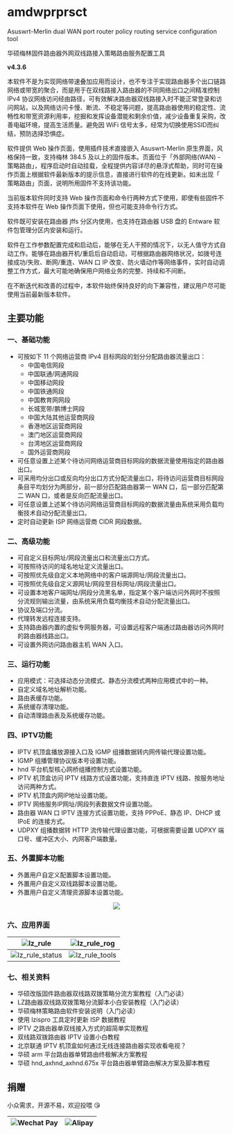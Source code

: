 # amdwprprsct
Asuswrt-Merlin dual WAN port router policy routing service configuration tool

华硕梅林固件路由器外网双线路接入策略路由服务配置工具

**v4.3.6**

本软件不是为实现网络带速叠加应用而设计，也不专注于实现路由器多个出口链路网络或带宽的聚合，而是用于在双线路接入路由器的不同网络出口之间精准控制 IPv4 协议网络访问经由路径，可有效解决路由器双线路接入时不能正常登录和访问网站，以及网络访问卡慢、断流、不稳定等问题，提高路由器使用的稳定性、流畅性和带宽资源利用率，挖掘和发挥设备潜能和剩余价值，减少设备重复采购，改善电磁环境，提高生活质量。避免因 WiFi 信号太多，经常为切换使用SSID而纠结，预防选择恐惧症。

软件提供 Web 操作页面，使用插件技术直接嵌入 Asuswrt-Merlin 原生界面，风格保持一致，支持梅林 384.5 及以上的固件版本。页面位于「外部网络(WAN) - 策略路由」，程序启动时自动挂载，全程提供内容详尽的悬浮式帮助，同时可在操作页面上根据软件最新版本的提示信息，直接进行软件的在线更新。如未出现「 策略路由」页面，说明所用固件不支持该功能。

当前版本软件同时支持 Web 操作页面和命令行两种方式下使用，即使有些固件不支持本软件在 Web 操作页面下使用，但也可能支持命令行方式。

软件既可安装在路由器 jffs 分区内使用，也支持在路由器 USB 盘的 Entware 软件包管理分区内安装和运行。

软件在工作参数配置完成和启动后，能够在无人干预的情况下，以无人值守方式自动工作。能够在路由器开机/重启后自动启动，可根据路由器网络状况，如拨号连接成功/失败、断网/重连、WAN 口 IP 改变、防火墙动作等网络事件，实时自动调整工作方式，最大可能地确保用户网络业务的完整、持续和不间断。

在不断迭代和改善的过程中，本软件始终保持良好的向下兼容性，建议用户尽可能使用当前最新版本软件。

## 主要功能

### 一、基础功能
- 可按如下 11 个网络运营商 IPv4 目标网段的划分分配路由器流量出口：
  - 中国电信网段
  - 中国联通/网通网段
  - 中国移动网段
  - 中国铁通网段
  - 中国教育网网段
  - 长城宽带/鹏博士网段
  - 中国大陆其他运营商网段
  - 香港地区运营商网段
  - 澳门地区运营商网段
  - 台湾地区运营商网段
  - 国外运营商网段
- 可任意设置上述某个待访问网络运营商目标网段的数据流量使用指定的路由器出口。
- 可采用均分出口或反向均分出口方式分配流量出口，将待访问运营商目标网段条目平均划分为两部分，前一部分匹配路由器第一 WAN 口，后一部分匹配第二 WAN 口，或者是反向匹配流量出口。
- 可任意设置上述某个待访问网络运营商目标网段的数据流量由系统采用负载均衡技术自动分配流量出口。
- 定时自动更新 ISP 网络运营商 CIDR 网段数据。

### 二、高级功能
- 可自定义目标网址/网段流量出口和流量出口方式。
- 可按照待访问的域名地址定义流量出口。
- 可按照优先级自定义本地网络中的客户端源网址/网段流量出口。
- 可按照优先级自定义源网址/网段至目标网址/网段流量出口。
- 可设置本地客户端网址/网段分流黑名单，指定某个客户端访问外网时不按照分流规则输出流量，由系统采用负载均衡技术自动分配流量出口。
- 协议及端口分流。
- 代理转发远程连接支持。
- 支持路由器内置的虚拟专网服务器，可设置远程客户端通过路由器访问外网时的路由器线路出口。
- 可设置外网访问路由器主机 WAN 入口。

### 三、运行功能
- 应用模式：可选择动态分流模式、静态分流模式两种应用模式中的一种。
- 自定义域名地址解析功能。
- 路由表缓存功能。
- 系统缓存清理功能。
- 自动清理路由表及系统缓存功能。

### 四、IPTV功能
- IPTV 机顶盒播放源接入口及 IGMP 组播数据转内网传输代理设置功能。
- IGMP 组播管理协议版本号设置功能。
- hnd 平台机型核心网桥组播控制方式设置功能。
- IPTV 机顶盒访问 IPTV 线路方式设置功能，支持直连 IPTV 线路、按服务地址访问两种方式。
- IPTV 机顶盒内网IP地址设置功能。
- IPTV 网络服务IP网址/网段列表数据文件设置功能。
- 路由器 WAN 口 IPTV 连接方式设置功能，支持 PPPoE、静态 IP、DHCP 或 IPoE 的连接方式。
- UDPXY 组播数据转 HTTP 流传输代理设置功能，可根据需要设置 UDPXY 端口号、缓冲区大小、内网客户端数量。

### 五、外置脚本功能
- 外置用户自定义配置脚本设置功能。
- 外置用户自定义双线路脚本设置功能。
- 外置用户自定义清理资源脚本设置功能。

<div align="center"><img src="/images/lz_rule_flow_chart.jpg"></div>

### 六、应用界面

| ![lz_rule](/images/lz_rule.jpg) | ![lz_rule_rog](/images/lz_rule_rog.jpg) |
|--------------------------------------------------|--------------------------------------------------|
| ![lz_rule_status](/images/lz_rule_status.jpg) | ![lz_rule_tools](/images/lz_rule_tools.jpg) |

### 七、相关资料
- 华硕改版固件路由器双线路双拨策略分流方案教程（入门必读）
- LZ路由器双线路双拨策略分流脚本小白安装教程（入门必读）
- 华硕梅林策略路由软件安装说明（入门必读）
- 使用 lzispro 工具定时更新 ISP 数据教程
- IPTV 之路由器单双线接入方式的超简单实现教程
- 双线路双拨路由器 IPTV 设置小白教程
- 北京联通 IPTV 机顶盒如何通过无线连接路由器实现收看电视？
- 华硕 arm 平台路由器单臂路由终极解决方案教程
- 华硕 hnd_axhnd_axhnd.675x 平台路由器单臂路由解决方案及脚本教程

## 捐赠
小众需求，开源不易，欢迎投喂 😘

| ![Wechat Pay](/images/wechat.png) | ![Alipay](/images/alipay.png) |
|--------------------------------------------------|--------------------------------------------------|
